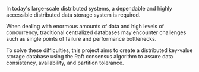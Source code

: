 In today's large-scale distributed systems, a dependable and highly accessible distributed data storage system is required.

When dealing with enormous amounts of data and high levels of concurrency, traditional centralized databases may encounter challenges such as single points of failure and performance bottlenecks.

To solve these difficulties, this project aims to create a distributed key-value storage database using the Raft consensus algorithm to assure data consistency, availability, and partition tolerance.
